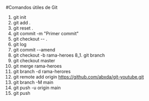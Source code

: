 #Comandos útiles de Git

1. git init
2. git add . 
3. git reset .
4. git commit -m "Primer commit"
5. git checkout -- .
6. git log
7. git commit --amend
8. git checkout -b rama-heroes
8_1. git branch
9. git checkout master
10. git merge rama-heroes
11. git branch -d rama-herores
12. git remote add origin https://github.com/abxda/git-youtube.git
13. git branch -M main
14. git push -u origin main
15. git push